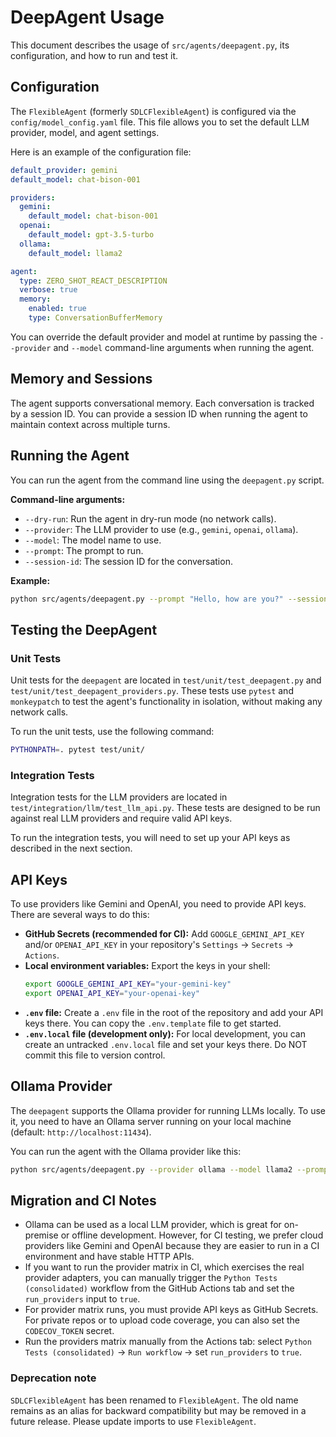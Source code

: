 # DeepAgent Usage

This document describes the usage of `src/agents/deepagent.py`, its configuration, and how to run and test it.

## Configuration

The `FlexibleAgent` (formerly `SDLCFlexibleAgent`) is configured via the `config/model_config.yaml` file. This file allows you to set the default LLM provider, model, and agent settings.

Here is an example of the configuration file:
```yaml
default_provider: gemini
default_model: chat-bison-001

providers:
  gemini:
    default_model: chat-bison-001
  openai:
    default_model: gpt-3.5-turbo
  ollama:
    default_model: llama2

agent:
  type: ZERO_SHOT_REACT_DESCRIPTION
  verbose: true
  memory:
    enabled: true
    type: ConversationBufferMemory
```

You can override the default provider and model at runtime by passing the `--provider` and `--model` command-line arguments when running the agent.

## Memory and Sessions

The agent supports conversational memory. Each conversation is tracked by a session ID. You can provide a session ID when running the agent to maintain context across multiple turns.

## Running the Agent

You can run the agent from the command line using the `deepagent.py` script.

**Command-line arguments:**
- `--dry-run`: Run the agent in dry-run mode (no network calls).
- `--provider`: The LLM provider to use (e.g., `gemini`, `openai`, `ollama`).
- `--model`: The model name to use.
- `--prompt`: The prompt to run.
- `--session-id`: The session ID for the conversation.

**Example:**
```bash
python src/agents/deepagent.py --prompt "Hello, how are you?" --session-id "my-session"
```

## Testing the DeepAgent

### Unit Tests

Unit tests for the `deepagent` are located in `test/unit/test_deepagent.py` and `test/unit/test_deepagent_providers.py`. These tests use `pytest` and `monkeypatch` to test the agent's functionality in isolation, without making any network calls.

To run the unit tests, use the following command:
```bash
PYTHONPATH=. pytest test/unit/
```

### Integration Tests

Integration tests for the LLM providers are located in `test/integration/llm/test_llm_api.py`. These tests are designed to be run against real LLM providers and require valid API keys.

To run the integration tests, you will need to set up your API keys as described in the next section.

## API Keys

To use providers like Gemini and OpenAI, you need to provide API keys. There are several ways to do this:

-   **GitHub Secrets (recommended for CI):** Add `GOOGLE_GEMINI_API_KEY` and/or `OPENAI_API_KEY` in your repository's `Settings` → `Secrets` → `Actions`.
-   **Local environment variables:** Export the keys in your shell:
    ```bash
    export GOOGLE_GEMINI_API_KEY="your-gemini-key"
    export OPENAI_API_KEY="your-openai-key"
    ```
-   **`.env` file:** Create a `.env` file in the root of the repository and add your API keys there. You can copy the `.env.template` file to get started.
-   **`.env.local` file (development only):** For local development, you can create an untracked `.env.local` file and set your keys there. Do NOT commit this file to version control.

## Ollama Provider

The `deepagent` supports the Ollama provider for running LLMs locally. To use it, you need to have an Ollama server running on your local machine (default: `http://localhost:11434`).

You can run the agent with the Ollama provider like this:
```bash
python src/agents/deepagent.py --provider ollama --model llama2 --prompt "Why is the sky blue?"
```

## Migration and CI Notes

-   Ollama can be used as a local LLM provider, which is great for on-premise or offline development. However, for CI testing, we prefer cloud providers like Gemini and OpenAI because they are easier to run in a CI environment and have stable HTTP APIs.
-   If you want to run the provider matrix in CI, which exercises the real provider adapters, you can manually trigger the `Python Tests (consolidated)` workflow from the GitHub Actions tab and set the `run_providers` input to `true`.
-   For provider matrix runs, you must provide API keys as GitHub Secrets. For private repos or to upload code coverage, you can also set the `CODECOV_TOKEN` secret.
-   Run the providers matrix manually from the Actions tab: select `Python Tests (consolidated)` → `Run workflow` → set `run_providers` to `true`.

### Deprecation note

`SDLCFlexibleAgent` has been renamed to `FlexibleAgent`. The old name remains as an alias for backward compatibility but may be removed in a future release. Please update imports to use `FlexibleAgent`.

